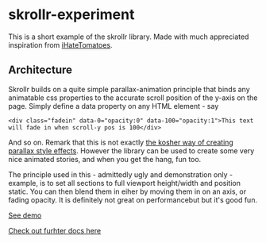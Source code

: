 # skrollr-experiment
 This is a short example of the skrollr library. Made with much appreciated inspiration from <a href="https://ihatetomatoes.net/">iHateTomatoes</a>.
 
 ## Architecture
 Skrollr builds on a quite simple parallax-animation principle that binds any animatable css properties to the accurate scroll position of the y-axis on the page. Simply define a data property on any HTML element - say 
 
~~~~
<div class="fadein" data-0="opacity:0" data-100="opacity:1">This text will fade in when scroll-y pos is 100</div> 
~~~~

And so on. Remark that this is not exactly <a href="https://medium.com/@dhg/parallax-done-right-82ced812e61c">the kosher way of creating parallax style effects</a>. However the library can be used to create some very nice animated stories, and when you get the hang, fun too. 

The principle used in this - admittedly ugly and demonstration only - example, is to set all sections to full viewport height/width and position static. You can then blend them in eiher by moving them in on an axis, or fading opacity. It is definitely not great on performancebut but it's good fun.

<a href="https://simmoe.github.io/skrollr-experiment/">See demo</a>

<a href="https://github.com/Prinzhorn/skrollr">Check out furhter docs here</a>
